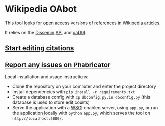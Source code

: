 Wikipedia OAbot
===============

This tool looks for [open access](https://en.wikipedia.org/wiki/Open_access) versions
of [references in Wikipedia articles](https://en.wikipedia.org/wiki/Wikipedia:Citing_sources).

It relies on the [Dissemin](http://dissem.in) [API](http://dev.dissem.in/api.html) and [oaDOI](https://oadoi.org).

[Start editing citations](https://tools.wmflabs.org/oabot/)
-----------------------------------------------------

[Report any issues on Phabricator](https://phabricator.wikimedia.org/tag/oabot/)
------------------------------------------------------------

Local installation and usage instructions:
* Clone the repository on your computer and enter the project directory
* Install dependencies with `pip install -r requirements.txt`
* Create a database config with `cp dbconfig.py.in dbconfig.py` (this database is used to store edit counts)
* Serve the application with a [WSGI](http://enwp.org/WSGI)-enabled server, using `app.py`, or run the application locally with `python app.py`, which serves the tool on `http://localhost:5000/`.
